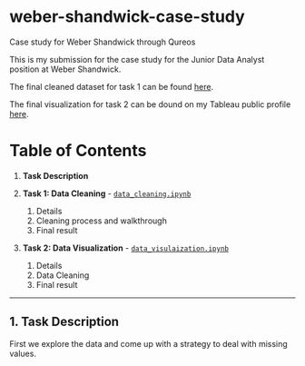 # weber-shandwick-case-study
Case study for Weber Shandwick through Qureos

This is my submission for the case study for the Junior Data Analyst position at Weber Shandwick. 

The final cleaned dataset for task 1 can be found [here](https://github.com/s-mushnoori/weber-shandwick-case-study/blob/main/Cleaned/movies_data_clean.csv).

The final visualization for task 2 can be dound on my Tableau public profile [here](https://public.tableau.com/app/profile/sm3933/viz/EmployeeSalariesbyZip/Dashboard2).


# Table of Contents
1. **Task Description** 

2. **Task 1: Data Cleaning** -  [`data_cleaning.ipynb`](https://github.com/s-mushnoori/weber-shandwick-case-study/blob/main/data_cleaning.ipynb)
    1. Details
    2. Cleaning process and walkthrough
    3. Final result

3. **Task 2: Data Visualization** -  [`data_visulaization.ipynb`](https://github.com/s-mushnoori/weber-shandwick-case-study/blob/main/data_visualization.ipynb)
    1. Details
    2. Data Cleaning
    3. Final result

---

## 1. Task Description

First we explore the data and come up with a strategy to deal with missing values. 
